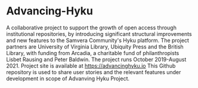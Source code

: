 # Advancing-Hyku
A collaborative project to support the growth of open access through institutional repositories, by introducing significant structural improvements and new features to the Samvera Community's Hyku platform. The project partners are University of Virginia Library, Ubiquity Press and the British Library, with funding from Arcadia, a charitable fund of philanthropists Lisbet Rausing and Peter Baldwin. The project runs October 2019-August 2021.
Project site is available at https://advancinghyku.io
This Github repository is used to share user stories and the relevant features under development in scope of Advanving Hyku Project. 
